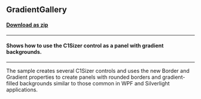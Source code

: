 ## GradientGallery
#### [Download as zip](https://minhaskamal.github.io/DownGit/#/home?url=https://github.com/GrapeCity/ComponentOne-WinForms-Samples/tree/master/NetFramework\Sizer\CS\GradientGallery)
____
#### Shows how to use the C1Sizer control as a panel with gradient backgrounds.
____
The sample creates several C1Sizer controls and uses the new Border and Gradient properties to create panels with rounded borders and gradient-filled backgrounds similar to those common in WPF and Silverlight applications. 